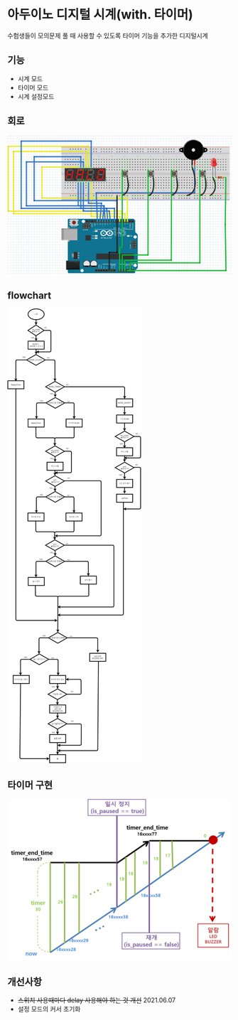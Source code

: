 # 아두이노 디지털 시계(with. 타이머)
수험생들이 모의문제 풀 때 사용할 수 있도록 타이머 기능을 추가한 디지털시계

## 기능
- 시계 모드
- 타이머 모드
- 시계 설정모드

## 회로
![circuit](./img/circuit.png)

## flowchart
![flowchart](./img/flowchart.png)

## 타이머 구현
![timer](./img/timer_theory.png)

## 개선사항
- ~~스위치 사용때마다 delay 사용해야 하는 것 개선~~ 2021.06.07
- 설정 모드의 커서 초기화
